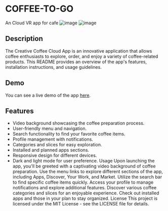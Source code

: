 # COFFEE-TO-GO
An Cloud VR app for cafe
![image](https://github.com/Phantomgaze/COFFEE-TO-GO/assets/101065566/2961cabd-99bf-48e8-8898-363c060276a5)
![image](https://github.com/Phantomgaze/COFFEE-TO-GO/assets/101065566/3df186af-0c4a-46ce-865f-4c7f8a88904d)
## Description
The Creative Coffee Cloud App is an innovative application that allows coffee enthusiasts to explore, order, and enjoy a variety of coffee-related products. This README provides an overview of the app's features, installation instructions, and usage guidelines.


## Demo
You can see a live demo of the app [here]().
## Features
- Video background showcasing the coffee preparation process.
- User-friendly menu and navigation.
- Search functionality to find your favorite coffee items.
- Profile management with notifications.
- Categories and slices for easy exploration.
- Installed and planned apps sections.
- Responsive design for different devices.
- Dark and light mode for user preference.
Usage
Upon launching the app, you'll be greeted with a captivating video background of coffee preparation.
Use the menu links to explore different sections of the app, including Apps, Discover, Your Work, and Market.
Utilize the search bar to find specific coffee items quickly.
Access your profile to manage notifications and explore additional features.
Discover various coffee categories and slices for an enjoyable experience.
Check out installed apps and those in your plan to stay organized.
License
This project is licensed under the MIT License - see the LICENSE file for details.

